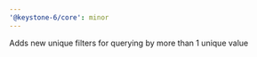 ```yaml
---
'@keystone-6/core': minor
---
```


Adds new unique filters for querying by more than 1 unique value
